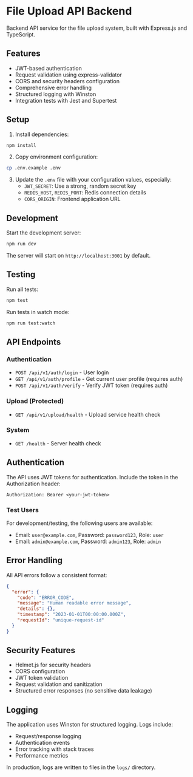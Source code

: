 # File Upload API Backend

Backend API service for the file upload system, built with Express.js and TypeScript.

## Features

- JWT-based authentication
- Request validation using express-validator
- CORS and security headers configuration
- Comprehensive error handling
- Structured logging with Winston
- Integration tests with Jest and Supertest

## Setup

1. Install dependencies:
```bash
npm install
```

2. Copy environment configuration:
```bash
cp .env.example .env
```

3. Update the `.env` file with your configuration values, especially:
   - `JWT_SECRET`: Use a strong, random secret key
   - `REDIS_HOST`, `REDIS_PORT`: Redis connection details
   - `CORS_ORIGIN`: Frontend application URL

## Development

Start the development server:
```bash
npm run dev
```

The server will start on `http://localhost:3001` by default.

## Testing

Run all tests:
```bash
npm test
```

Run tests in watch mode:
```bash
npm run test:watch
```

## API Endpoints

### Authentication

- `POST /api/v1/auth/login` - User login
- `GET /api/v1/auth/profile` - Get current user profile (requires auth)
- `POST /api/v1/auth/verify` - Verify JWT token (requires auth)

### Upload (Protected)

- `GET /api/v1/upload/health` - Upload service health check

### System

- `GET /health` - Server health check

## Authentication

The API uses JWT tokens for authentication. Include the token in the Authorization header:

```
Authorization: Bearer <your-jwt-token>
```

### Test Users

For development/testing, the following users are available:

- Email: `user@example.com`, Password: `password123`, Role: `user`
- Email: `admin@example.com`, Password: `admin123`, Role: `admin`

## Error Handling

All API errors follow a consistent format:

```json
{
  "error": {
    "code": "ERROR_CODE",
    "message": "Human readable error message",
    "details": {},
    "timestamp": "2023-01-01T00:00:00.000Z",
    "requestId": "unique-request-id"
  }
}
```

## Security Features

- Helmet.js for security headers
- CORS configuration
- JWT token validation
- Request validation and sanitization
- Structured error responses (no sensitive data leakage)

## Logging

The application uses Winston for structured logging. Logs include:
- Request/response logging
- Authentication events
- Error tracking with stack traces
- Performance metrics

In production, logs are written to files in the `logs/` directory.
